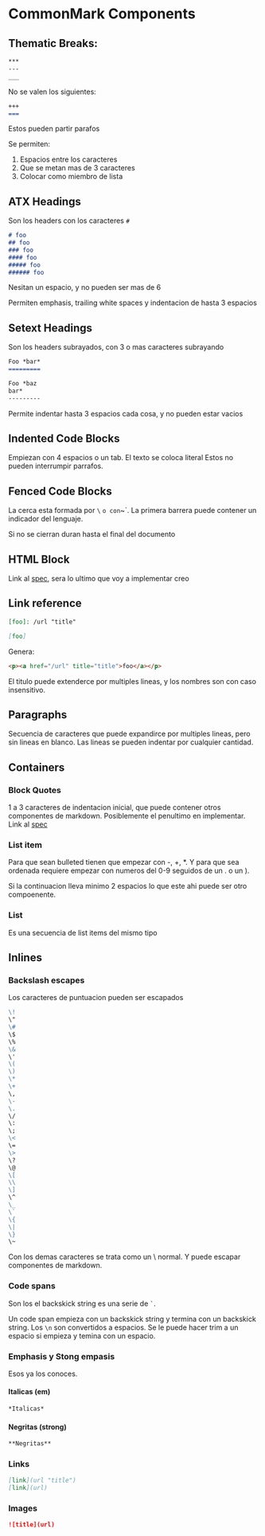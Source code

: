 CommonMark Components
=====================

Thematic Breaks:
----------------

~~~ markdown
***
---
___
~~~~

No se valen los siguientes:

~~~ markdown
+++
===
~~~

Estos pueden partir parafos

Se permiten:

1. Espacios entre los caracteres
2. Que se metan mas de 3 caracteres
3. Colocar como miembro de lista

ATX Headings
------------

Son los headers con los caracteres `#`

~~~ markdown
# foo
## foo
### foo
#### foo
##### foo
###### foo
~~~

Nesitan un espacio, y no pueden ser mas de 6

Permiten emphasis, trailing white spaces y indentacion de hasta 3 espacios

Setext Headings
---------------

Son los headers subrayados, con 3 o mas caracteres subrayando

~~~ markdown
Foo *bar*
=========

Foo *baz
bar*
---------
~~~

Permite indentar hasta 3 espacios cada cosa, y no pueden estar vacios

Indented Code Blocks
--------------------

Empiezan con 4 espacios o un tab. El texto se coloca literal Estos no pueden
interrumpir parrafos.

Fenced Code Blocks
------------------

La cerca esta formada por `\` ` o con `~`. La primera barrera puede contener un
indicador del lenguaje.

Si no se cierran duran hasta el final del documento

HTML Block
----------

Link al [spec](https://spec.commonmark.org/0.29/#html-block), sera lo ultimo
que voy a implementar creo

Link reference
--------------

~~~ markdown
[foo]: /url "title"

[foo]
~~~

Genera:

~~~ html
<p><a href="/url" title="title">foo</a></p>
~~~

El titulo puede extenderce por multiples lineas, y los nombres son con caso
insensitivo.

Paragraphs
----------

Secuencia de caracteres que puede expandirce por multiples lineas, pero sin
lineas en blanco. Las lineas se pueden indentar por cualquier cantidad.

Containers
----------

### Block Quotes

1 a 3 caracteres de indentacion inicial, que puede contener otros componentes
de markdown. Posiblemente el penultimo en implementar. Link al
[spec](https://spec.commonmark.org/0.29/#block-quotes)

### List item

Para que sean bulleted tienen que empezar con -, +, \*. Y para que sea ordenada requiere empezar con numeros del 0-9 seguidos de un . o un ).

Si la continuacion lleva minimo 2 espacios lo que este ahi puede ser otro
compoenente.

### List

Es una secuencia de list items del mismo tipo

Inlines
-------

### Backslash escapes

Los caracteres de puntuacion pueden ser escapados

~~~ markdown
\!
\"
\#
\$
\%
\&
\'
\(
\)
\*
\+
\,
\-
\.
\/
\:
\;
\<
\=
\>
\?
\@
\[
\\
\]
\^
\_
\`
\{
\|
\}
\~
~~~

Con los demas caracteres se trata como un \ normal. Y puede escapar componentes
de markdown.

### Code spans

Son los el backskick string es una serie de `` ` ``.

Un code span empieza con un backskick string y termina con un backskick string.
Los `\n` son convertidos a espacios. Se le puede hacer trim a un espacio si
empieza y temina con un espacio.

### Emphasis y Stong empasis

Esos ya los conoces. 

#### Italicas (em)

~~~ markdown
*Italicas*
~~~

#### Negritas (strong)

~~~ markdown
**Negritas**
~~~~

### Links

~~~ markdown
[link](url "title")
[link](url)
~~~~

### Images

~~~ markdown
![title](url)
~~~

